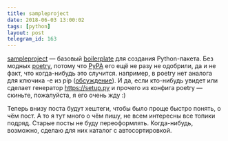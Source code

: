 ```yaml
---
title: sampleproject
date: 2018-06-03 13:00:02
tags: [python]
layout: post
telegram_id: 163
---
```


[sampleproject](https://github.com/pypa/sampleproject) — базовый [boilerplate](https://ru.stackoverflow.com/questions/583342/%D0%A7%D1%82%D0%BE-%D1%82%D0%B0%D0%BA%D0%BE%D0%B5-boilerplate-code/583346#583346) для создания Python-пакета. Без модных [poetry](https://t.me/itgram_channel/152), потому что [PyPA](https://github.com/pypa) его ещё не разу не одобрили, да и не факт, что когда-нибудь это случится. например, в poetry нет аналога для ключика -e из pip ([обсуждение](https://github.com/sdispater/poetry/issues/34)). И да, если кто-нибудь увидет или сделает генератор <https://setup.py> и прочего из конфига poetry — скиньте, пожалуйста, я его очень жду :)

Теперь внизу поста будут хештеги, чтобы было проще быстро понять, о чём пост. А то я тут много о чём пишу, не всем интересны все топики подряд. Старые посты не буду переоформлять. Когда-нибудь, возможно, сделаю для них каталог с автосортировкой.
